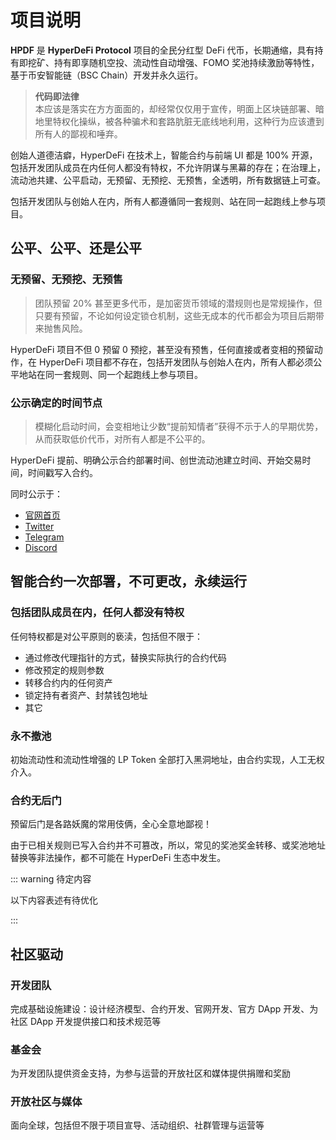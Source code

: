 # 项目说明

**HPDF** 是 **HyperDeFi Protocol** 项目的全民分红型 DeFi 代币，长期通缩，具有持有即挖矿、持有即享随机空投、流动性自动增强、FOMO 奖池持续激励等特性，基于币安智能链（BSC
Chain）开发并永久运行。

> **代码即法律**  
> 本应该是落实在方方面面的，却经常仅仅用于宣传，明面上区块链部署、暗地里特权化操纵，被各种骗术和套路肮脏无底线地利用，这种行为应该遭到所有人的鄙视和唾弃。

创始人道德洁癖，HyperDeFi 在技术上，智能合约与前端 UI 都是 100% 开源，包括开发团队成员在内任何人都没有特权，不允许阴谋与黑幕的存在；在治理上，流动池共建、公平启动，无预留、无预挖、无预售，全透明，所有数据链上可查。

包括开发团队与创始人在内，所有人都遵循同一套规则、站在同一起跑线上参与项目。

## 公平、公平、还是公平

### 无预留、无预挖、无预售

> 团队预留 20% 甚至更多代币，是加密货币领域的潜规则也是常规操作，但只要有预留，不论如何设定锁仓机制，这些无成本的代币都会为项目后期带来抛售风险。

HyperDeFi 项目不但 0 预留 0 预挖，甚至没有预售，任何直接或者变相的预留动作，在 HyperDeFi 项目都不存在，包括开发团队与创始人在内，所有人都必须公平地站在同一套规则、同一个起跑线上参与项目。

### 公示确定的时间节点

> 模糊化启动时间，会变相地让少数“提前知情者”获得不示于人的早期优势，从而获取低价代币，对所有人都是不公平的。

HyperDeFi 提前、明确公示合约部署时间、创世流动池建立时间、开始交易时间，时间戳写入合约。

同时公示于：

- [官网首页](https://hyperdefi.org/)
- [Twitter](https://twitter.com/hyperdefiorg)
- [Telegram](https://t.me/hyperdefiprotocol)
- [Discord](https://discord.gg/X4pkxBx3bf)


## 智能合约一次部署，不可更改，永续运行

### 包括团队成员在内，任何人都没有特权

任何特权都是对公平原则的亵渎，包括但不限于：

- 通过修改代理指针的方式，替换实际执行的合约代码
- 修改预定的规则参数
- 转移合约内的任何资产
- 锁定持有者资产、封禁钱包地址
- 其它

### 永不撤池

初始流动性和流动性增强的 LP Token 全部打入黑洞地址，由合约实现，人工无权介入。

### 合约无后门

预留后门是各路妖魔的常用伎俩，全心全意地鄙视！

由于已相关规则已写入合约并不可篡改，所以，常见的奖池奖金转移、或奖池地址替换等非法操作，都不可能在 HyperDeFi 生态中发生。


::: warning 待定内容

以下内容表述有待优化

:::
## 社区驱动

### 开发团队

完成基础设施建设：设计经济模型、合约开发、官网开发、官方 DApp 开发、为社区 DApp 开发提供接口和技术规范等

### 基金会

为开发团队提供资金支持，为参与运营的开放社区和媒体提供捐赠和奖励

### 开放社区与媒体

面向全球，包括但不限于项目宣导、活动组织、社群管理与运营等
